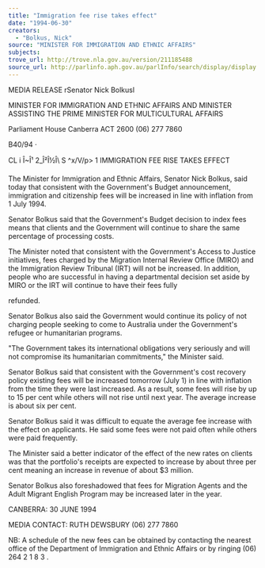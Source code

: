 ```yaml
---
title: "Immigration fee rise takes effect"
date: "1994-06-30"
creators:
  - "Bolkus, Nick"
source: "MINISTER FOR IMMIGRATION AND ETHNIC AFFAIRS"
subjects:
trove_url: http://trove.nla.gov.au/version/211185488
source_url: http://parlinfo.aph.gov.au/parlInfo/search/display/display.w3p;query=Id%3A%22media/pressrel/RTR10%22
---
```


 MEDIA RELEASE rSenator Nick Bolkusl

 MINISTER FOR IMMIGRATION AND ETHNIC  AFFAIRS AND MINISTER ASSISTING THE PRIME  MINISTER FOR MULTICULTURAL AFFAIRS

 Parliament House Canberra ACT 2600 (06) 277 7860

 B40/94 ·

 CL i Î~Î¹ 2_Î²Î½Î\ S ^x/V/p>  1 IMMIGRATION FEE RISE TAKES EFFECT

 The Minister for Immigration and Ethnic Affairs, Senator Nick Bolkus, said today that  consistent with the Government's Budget announcement, immigration and citizenship fees  will be increased in line with inflation from 1 July 1994.

 Senator Bolkus said that the Government's Budget decision to index fees means that  clients and the Government will continue to share the same percentage of processing  costs.

 The Minister noted that consistent with the Government's Access to Justice initiatives,  fees charged by the Migration Internal Review Office (MIRO) and the Immigration Review  Tribunal (IRT) will not be increased. In addition, people who are successful in having a  departmental decision set aside by MIRO or the IRT will continue to have their fees fully 

 refunded.

 Senator Bolkus also said the Government would continue its policy of not charging people  seeking to come to Australia under the Government's refugee or humanitarian programs.

 "The Government takes its international obligations very seriously and will not compromise  its humanitarian commitments," the Minister said.

 Senator Bolkus said that consistent with the Government's cost recovery policy existing  fees will be increased tomorrow (July 1) in line with inflation from the time they were last  increased. As a result, some fees will rise by up to 15 per cent while others will not rise  until next year. The average increase is about six per cent.

 Senator Bolkus said it was difficult to equate the average fee increase with the effect on  applicants. He said some fees were not paid often while others were paid frequently.

 The Minister said a better indicator of the effect of the new rates on clients was that the  portfolio's receipts are expected to increase by about three per cent meaning an increase  in revenue of about $3 million.

 Senator Bolkus also foreshadowed that fees for Migration Agents and the Adult Migrant  English Program may be increased later in the year.

 CANBERRA: 30 JUNE 1994

 MEDIA CONTACT: RUTH DEWSBURY (06) 277 7860

 NB: A schedule of the new fees can be obtained by contacting the nearest office of the  Department of Immigration and Ethnic Affairs or by ringing (06) 264 2 1 8 3 .

